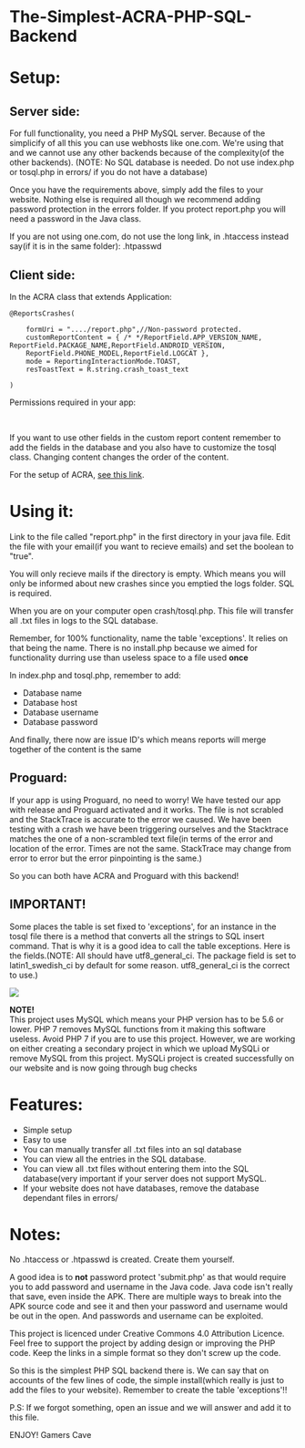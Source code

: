﻿# The-Simplest-ACRA-PHP-SQL-Backend

# Setup:

## Server side:

For full functionality, you need a PHP MySQL server. Because of the simplicify of all this you can use webhosts like one.com. We're using 
that and we cannot use any other backends because of the complexity(of the other backends). (NOTE: No SQL database is needed. Do not use 
index.php or tosql.php in
errors/ if you do not have a database)

Once you have the requirements above, simply add the files to your website. Nothing else is required all though we recommend adding 
password protection in the errors folder. If you protect report.php you will need a password in the Java class.

If you are not using one.com, do not use the long link, in .htaccess instead say(if it is in the same folder): .htpasswd

## Client side:

In the ACRA class that extends Application:

    @ReportsCrashes(

        formUri = "..../report.php",//Non-password protected.
        customReportContent = { /* */ReportField.APP_VERSION_NAME, ReportField.PACKAGE_NAME,ReportField.ANDROID_VERSION,
        ReportField.PHONE_MODEL,ReportField.LOGCAT },
        mode = ReportingInteractionMode.TOAST,
        resToastText = R.string.crash_toast_text

    )

Permissions required in your app:

<uses-permission android:name="android.permission.INTERNET" /><br>
<uses-permission android:name="android.permission.READ_LOGS"/>

If you want to use other fields in the custom report content remember to add the fields in the database and you also have to customize
the tosql class. Changing content changes the order of the content. 

For the setup of ACRA, <a href="https://github.com/ACRA/acra/wiki/BasicSetup">see this link</a>.


# Using it:

Link to the file called "report.php" in the first directory in your java file.
Edit the file with your email(if you want to recieve emails) and set the boolean to "true".

You will only recieve mails if the directory is empty. Which means you will only be informed about new crashes since you emptied the logs folder.
SQL is required.

When you are on your computer open crash/tosql.php. This file will transfer all .txt files in logs to the SQL database.

Remember, for 100% functionality, name the table 'exceptions'. It relies on that being the name. There is no install.php because we aimed for functionality durring use than useless space to a file used **once**

In index.php and tosql.php, remember to add:
* Database name
* Database host
* Database username
* Database password
 
And finally, there now are issue ID's which means reports will merge together of the content is the same

## Proguard:

If your app is using Proguard, no need to worry! We have tested our app with release and Proguard activated and it works. The file is not 
scrabled and the StackTrace is accurate to the error we caused. We have been testing with a crash we have been triggering ourselves and 
the Stacktrace matches the one of a non-scrambled text file(in terms of the error and location of the error. Times are not the same. 
StackTrace may change from error to error but the error pinpointing is the same.)

So you can both have ACRA and Proguard with this backend!


## IMPORTANT!

Some places the table is set fixed to 'exceptions', for an instance in the tosql file there is a method that converts all the strings to 
SQL insert command. That is why it is a good idea to call the table exceptions. Here is the fields.(NOTE: All should have utf8_general_ci.
The package field is set to latin1_swedish_ci by default for some reason. utf8_general_ci is the correct to use.)

<img src="http://gamers-cave-world.com/publicimg/tables.png"></img>


**NOTE!**
<br>This project uses MySQL which means your PHP version has to be 5.6 or lower. PHP 7 removes MySQL functions from it making this 
software useless. Avoid PHP 7 if you are to use this project. However, we are working on either creating a secondary project in which we 
upload MySQLi or remove MySQL from this project. MySQLi project is created successfully on our website and is now going through bug checks


# Features:

* Simple setup
* Easy to use
* You can manually transfer all .txt files into an sql database
* You can view all the entries in the SQL database.
* You can view all .txt files without entering them into the SQL database(very important if your server does not support MySQL.
* If your website does not have databases, remove the database dependant files in errors/


# Notes:

No .htaccess or .htpasswd is created. Create them yourself.

A good idea is to **not** password protect 'submit.php' as that would require you to add password and username in the Java code. Java code 
isn't really that save, even inside the APK. There are multiple ways to break into the APK source code and see it and then your password 
and username would be out in the open. And passwords and username can be exploited.


This project is licenced under Creative Commons 4.0 Attribution Licence.
Feel free to support the project by adding design or improving the PHP code. Keep the links in a simple format so they don't screw up the 
code.

So this is the simplest PHP SQL backend there is. We can say that on accounts of the few lines of code, the simple install(which really is
just to add the files to your website). Remember to create the table 'exceptions'!!

P.S: If we forgot something, open an issue and we will answer and add it to this file.

ENJOY!
Gamers Cave
